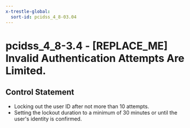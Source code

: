```yaml
---
x-trestle-global:
  sort-id: pcidss_4_8-03.04
---
```


# pcidss_4_8-3.4 - \[REPLACE_ME\] Invalid Authentication Attempts Are Limited.

## Control Statement

- Locking out the user ID after not more than 10 attempts.
- Setting the lockout duration to a minimum of 30 minutes or until the user's identity is
confirmed.
